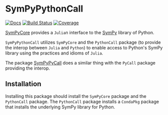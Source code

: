 # SymPyPythonCall

[![Docs](https://img.shields.io/badge/docs-dev-blue.svg)](https://jverzani.github.io/SymPyPythonCore.jl/dev)
[![Build Status](https://github.com/jverzani/SymPyPythonCall.jl/actions/workflows/CI.yml/badge.svg?branch=main)](https://github.com/jverzani/SymPyPythonCall.jl/actions/workflows/CI.yml?query=branch%3Amain)
[![Coverage](https://codecov.io/gh/jverzani/SymPyPythonCall.jl/branch/main/graph/badge.svg)](https://codecov.io/gh/jverzani/SymPyPythonCall.jl)

[SymPyCore](https://github.com/jverzani/SymPyCore.jl) provides a `Julia`n interface to the [SymPy](https://www.sympy.org/) library of Python.


`SymPyPythonCall` utilizes `SymPyCore` and the `PythonCall` package (to provide the interop between `Julia` and `Python`) to enable access to Python's SymPy library using the practices and idioms of `Julia`.

The package [SymPyPyCall](https://github.com/jverzani/SymPyPyCall.jl) does a similar thing with the `PyCall` package providing the interop.



## Installation

Installing this package should install the `SymPyCore` package and the `PythonCall` package. The `PythonCall` package installs a `CondaPkg` package that installs the underlying SymPy library for Python.
